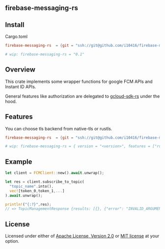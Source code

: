 ## firebase-messaging-rs

## Install

Cargo.toml

```toml
firebase-messaging-rs  = {git = "ssh://git@github.com/i10416/firebase-messaging-rs.git", branch = "main", version = "0.1.0"}

# wip: firebase-messaging-rs = "0.1"

```

## Overview

This crate implements some wrapper functions for google FCM APIs and Instant ID APIs.

General features like authorization are delegated to [gcloud-sdk-rs](https://github.com/abdolence/gcloud-sdk-rs) under the hood.


## Features

You can choose tls backend from native-tls or rustls.

```toml
firebase-messaging-rs  = {git = "ssh://git@github.com/i10416/firebase-messaging-rs.git", branch = "main", version = "0.1.0", features = ["rustls"] }

# wip: firebase-messaging-rs = { version = "<version>", features = ["rustls"] }
```

## Example

```rust
let client = FCMClient::new().await.unwrap();

let res = client.subscribe_to_topic(
  "topic_name".into(),
  vec![token_0,token_1,...]
).await.unwrap();

println!("{:?}",res);
// => TopicManagementResponse {results: [{}, {"error": "INVALID_ARGUMENT"}, ...] }
```

## License

Licensed under either of [Apache License, Version 2.0](https://github.com/abdolence/gcloud-sdk-rs/blob/master/LICENSE-APACHE) or [MIT license](https://github.com/abdolence/gcloud-sdk-rs/blob/master/LICENSE-MIT) at your option.
